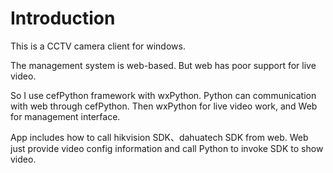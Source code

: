 # Introduction

This is a CCTV camera client for windows.

The management system is web-based. But web has poor support for live video.

So I use cefPython framework with wxPython. Python can communication with web through cefPython. Then wxPython for live video work, and Web for management interface.

App includes how to call hikvision SDK、dahuatech SDK from web. Web just provide video config information and call Python to invoke SDK to show video.